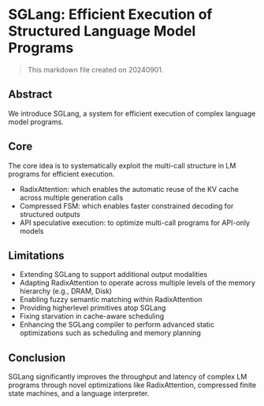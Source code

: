 # SGLang: Efficient Execution of Structured Language Model Programs

> This markdown file created on 20240901.

## Abstract

We introduce SGLang, a system for efficient execution of complex language model programs.



## Core

The core idea is to systematically exploit the multi-call structure in LM programs for efficient execution.

- RadixAttention: which enables the automatic reuse of the KV cache across multiple generation calls
- Compressed FSM: which enables faster constrained decoding for structured outputs
- API speculative execution: to optimize multi-call programs for API-only models



## Limitations

- Extending SGLang to support additional output modalities
- Adapting RadixAttention to operate across multiple levels of the memory hierarchy (e.g., DRAM, Disk) 
- Enabling fuzzy semantic matching within RadixAttention
- Providing higherlevel primitives atop SGLang
- Fixing starvation in cache-aware scheduling
- Enhancing the SGLang compiler to perform advanced static optimizations such as scheduling and memory planning



## Conclusion

SGLang significantly improves the throughput and latency of complex LM programs through novel optimizations like RadixAttention, compressed finite state machines, and a language interpreter. 

